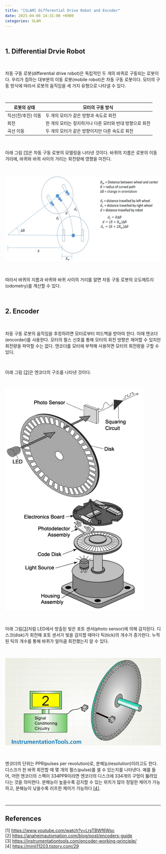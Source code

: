 ```yaml
---
title: "[SLAM] Differential Drive Robot and Encoder"
date: 2025-04-08 14:31:00 +0900
categories: SLAM
---
```


<br>

## 1. Differential Drvie Robot

<br>

차동 구동 로봇(differential drive robot)은 독립적인 두 개의 바퀴로 구동되는 로봇이다. 우리가 접하는 대부분의 이동 로봇(mobile robot)은 차동 구동 로봇이다. 모터의 구동 방식에 따라서 로봇의 움직임을 세 가지 유형으로 나타낼 수 있다.

<br>

|로봇의 상태|모터의 구동 방식|
|---|---|
|직선(전/후진) 이동|두 개의 모터가 같은 방향과 속도로 회전|
|회전|한 개의 모터는 정지하거나 다른 모터와 반대 방향으로 회전|
|곡선 이동|두 개의 모터가 같은 방향이지만 다른 속도로 회전|

<br>

아래 그림 [[1]](https://www.youtube.com/watch?v=LrsTBWf6Wsc)은 차동 구동 로봇의 모델링을 나타낸 것이다. 바퀴의 지름은 로봇의 이동 거리에, 바퀴와 바퀴 사이의 거리는 회전량에 영향을 미친다.

<br>

![Differential drive modeling](/assets/img/2025-04-08/differential-drive-modeling.png)

<br>

따라서 바퀴의 지름과 바퀴와 바퀴 사이의 거리를 알면 차동 구동 로봇의 오도메트리(odometry)를 계산할 수 있다.

<br>

## 2. Encoder

<br>

차동 구동 로봇의 움직임을 추정하려면 모터로부터 피드백을 받아야 한다. 이때 엔코더(encorder)를 사용한다. 모터의 펄스 신호를 통해 모터의 회전 방향은 제어할 수 있지만 회전량을 파악할 수는 없다. 엔코더를 모터에 부착해 사용하면 모터의 회전량을 구할 수 있다.

<br>

아래 그림 [[2]](https://anaheimautomation.com/blog/post/encoders-guide)은 엔코더의 구조를 나타낸 것이다.

<br>

![Encorder components](/assets/img/2025-04-08/encoder-components.png)

<br>

아래 그림[[3]](https://instrumentationtools.com/encoder-working-principle/)처럼 LED에서 방출된 빛은 포토 센서(photo sensor)에 의해 감지된다. 디스크(disk)가 회전해 포토 센서가 빛을 감지할 때마다 틱(tick)의 개수가 증가한다. 누적된 틱의 개수를 통해 바퀴가 얼마큼 회전했는지 알 수 있다.

<br>

![Encorder working principle](/assets/img/2025-04-08/encorder-working-principle.gif)

<br>

엔코더의 단위는 PPR(pulses per revolution)로, 분해능(resolution)이라고도 한다. 디스크가 한 바퀴 회전할 때 몇 개의 펄스(pulse)를 셀 수 있는지를 나타낸다. 예를 들어, 어떤 엔코더의 스펙이 334PPR이라면 엔코더의 디스크에 334개의 구멍이 뚫려있다는 것을 의미한다. 분해능이 높을수록 감지할 수 있는 위치가 많아 정밀한 제어가 가능하고, 분해능이 낮을수록 러프한 제어가 가능하다 [[4]](https://minji11203.tistory.com/29).

<br>

---

## References

[1] <https://www.youtube.com/watch?v=LrsTBWf6Wsc>  
[2] <https://anaheimautomation.com/blog/post/encoders-guide>  
[3] <https://instrumentationtools.com/encoder-working-principle/>  
[4] <https://minji11203.tistory.com/29>

&nbsp;